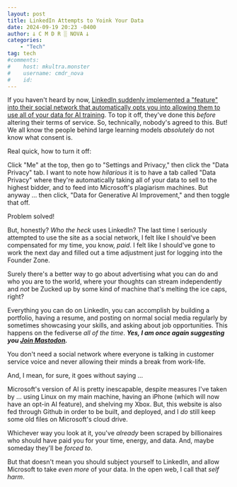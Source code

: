 ```yaml
---
layout: post
title: LinkedIn Attempts to Yoink Your Data
date: 2024-09-19 20:23 -0400
author: 𐕣 C M D R ░ NOVA 𐕣
categories:
    - "Tech"
tag: tech
#comments:
#    host: mkultra.monster
#    username: cmdr_nova
#    id: 
---
```


If you haven't heard by now, <a href="https://techcrunch.com/2024/09/18/linkedin-scraped-user-data-for-training-before-updating-its-terms-of-service/" target="_blank">LinkedIn suddenly implemented a "feature" into their social network that automatically opts you into allowing them to use all of your data for AI training</a>. To top it off, they've done this *before* altering their terms of service. So, technically, nobody's agreed to this. But! We all know the people behind large learning models *absolutely* do not know what consent is.

Real quick, how to turn it off:

Click "Me" at the top, then go to "Settings and Privacy," then click the "Data Privacy" tab. I want to note how *hilarious* it is to have a tab called "Data Privacy" where they're automatically taking all of your data to sell to the highest bidder, and to feed into Microsoft's plagiarism machines. But anyway ... then click, "Data for Generative AI Improvement," and then toggle that off.

Problem solved!

But, honestly? *Who the heck* uses LinkedIn? The last time I seriously attempted to use the site as a social network, I felt like I should've been compensated for my time, you know, *paid*. I felt like I should've gone to work the next day and filled out a time adjustment just for logging into the Founder Zone.

Surely there's a better way to go about advertising what you can do and who you are to the world, where your thoughts can stream independently and *not* be Zucked up by some kind of machine that's melting the ice caps, right?

Everything you can do on LinkedIn, you can accomplish by building a portfolio, having a resume, and posting on normal social media regularly by sometimes showcasing your skills, and asking about job opportunities. This happens on the fediverse *all of the time*. ***Yes, I am once again suggesting you <a href="https://joinmastodon.org/servers" target="_blank">Join Mastodon</a>.***

You don't need a social network where everyone is talking in customer service voice and never allowing their minds a break from work-life.

And, I mean, for sure, it goes without saying ...

Microsoft's version of AI is pretty inescapable, despite measures I've taken by ... using Linux on my main machine, having an iPhone (which will now have an opt-in AI feature), and shelving my Xbox. But, this website is also fed through Github in order to be built, and deployed, and I *do* still keep some old files on Microsoft's cloud drive.

Whichever way you look at it, you've *already* been scraped by billionaires who should have paid you for your time, energy, and data. And, maybe someday they'll be *forced to*.

But that doesn't mean you should subject yourself to LinkedIn, and allow Microsoft to take *even more* of your data. In the open web, I call that *self harm*.